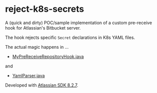 # reject-k8s-secrets

A (quick and dirty) POC/sample implementation of a custom pre-receive hook for Atlassian's Bitbucket server.

The hook rejects specific `Secret` declarations in K8s YAML files.

The actual magic happens in ...
* [MyPreReceiveRepositoryHook.java](src/main/java/com/foobar/reject_k8s_secrets/hook/MyPreReceiveRepositoryHook.java)  

and
 
* [YamlParser.java](src/main/java/com/foobar/reject_k8s_secrets/parser/YamlParser.java)

Developed with [Atlassian SDK 8.2.7](https://marketplace.atlassian.com/apps/1210993/atlassian-plugin-sdk-tgz).

